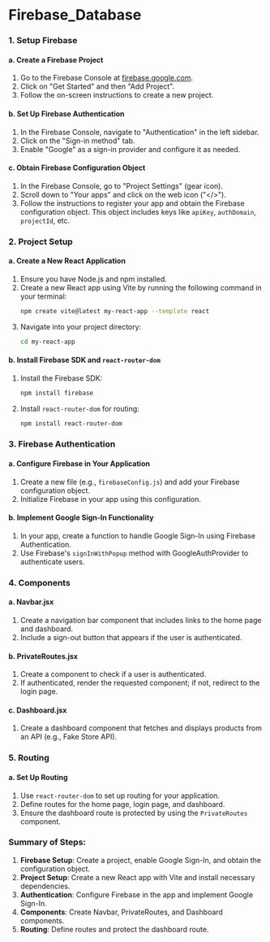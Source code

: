 # Firebase_Database

### 1. Setup Firebase
#### a. Create a Firebase Project
1. Go to the Firebase Console at [firebase.google.com](https://firebase.google.com/).
2. Click on "Get Started" and then "Add Project".
3. Follow the on-screen instructions to create a new project.

#### b. Set Up Firebase Authentication
1. In the Firebase Console, navigate to "Authentication" in the left sidebar.
2. Click on the "Sign-in method" tab.
3. Enable "Google" as a sign-in provider and configure it as needed.

#### c. Obtain Firebase Configuration Object
1. In the Firebase Console, go to "Project Settings" (gear icon).
2. Scroll down to "Your apps" and click on the web icon ("</>").
3. Follow the instructions to register your app and obtain the Firebase configuration object. This object includes keys like `apiKey`, `authDomain`, `projectId`, etc.

### 2. Project Setup
#### a. Create a New React Application
1. Ensure you have Node.js and npm installed.
2. Create a new React app using Vite by running the following command in your terminal:
   ```bash
   npm create vite@latest my-react-app --template react
   ```
3. Navigate into your project directory:
   ```bash
   cd my-react-app
   ```

#### b. Install Firebase SDK and `react-router-dom`
1. Install the Firebase SDK:
   ```bash
   npm install firebase
   ```
2. Install `react-router-dom` for routing:
   ```bash
   npm install react-router-dom
   ```

### 3. Firebase Authentication
#### a. Configure Firebase in Your Application
1. Create a new file (e.g., `firebaseConfig.js`) and add your Firebase configuration object.
2. Initialize Firebase in your app using this configuration.

#### b. Implement Google Sign-In Functionality
1. In your app, create a function to handle Google Sign-In using Firebase Authentication.
2. Use Firebase's `signInWithPopup` method with GoogleAuthProvider to authenticate users.

### 4. Components
#### a. Navbar.jsx
1. Create a navigation bar component that includes links to the home page and dashboard.
2. Include a sign-out button that appears if the user is authenticated.

#### b. PrivateRoutes.jsx
1. Create a component to check if a user is authenticated.
2. If authenticated, render the requested component; if not, redirect to the login page.

#### c. Dashboard.jsx
1. Create a dashboard component that fetches and displays products from an API (e.g., Fake Store API).

### 5. Routing
#### a. Set Up Routing
1. Use `react-router-dom` to set up routing for your application.
2. Define routes for the home page, login page, and dashboard.
3. Ensure the dashboard route is protected by using the `PrivateRoutes` component.

### Summary of Steps:
1. **Firebase Setup**: Create a project, enable Google Sign-In, and obtain the configuration object.
2. **Project Setup**: Create a new React app with Vite and install necessary dependencies.
3. **Authentication**: Configure Firebase in the app and implement Google Sign-In.
4. **Components**: Create Navbar, PrivateRoutes, and Dashboard components.
5. **Routing**: Define routes and protect the dashboard route.

